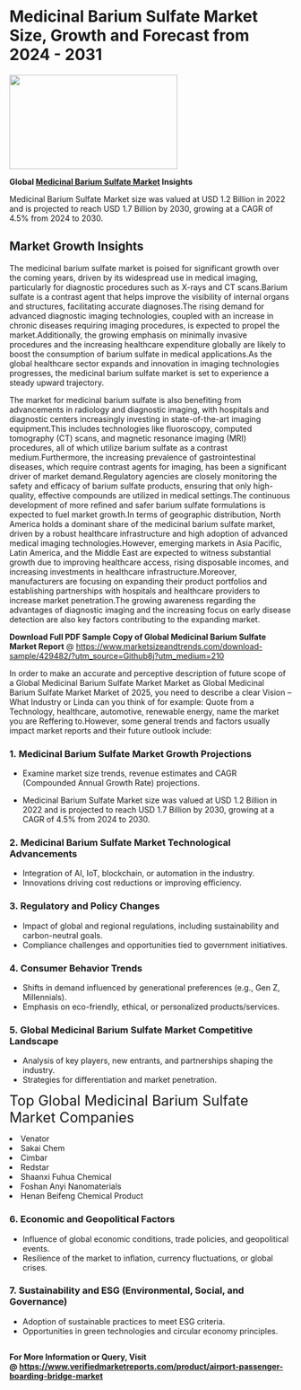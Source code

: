 <H1>Medicinal Barium Sulfate Market Size, Growth and Forecast from 2024 - 2031</H1><img class="aligncenter size-medium wp-image-584254" src="https://thirdeyenews.in/wp-content/uploads/2024/09/Global-Market-Research-300x168.jpeg" alt="" width="300" height="168" /><p><strong>Global&nbsp;<a href="https://www.marketsizeandtrends.com/download-sample/429482/?utm_source=Github8j?utm_medium=210">Medicinal Barium Sulfate Market</a> Insights</strong></p><p>Medicinal Barium Sulfate Market size was valued at USD 1.2 Billion in 2022 and is projected to reach USD 1.7 Billion by 2030, growing at a CAGR of 4.5% from 2024 to 2030.</p><p><h2>Market Growth Insights</h2> <p>The medicinal barium sulfate market is poised for significant growth over the coming years, driven by its widespread use in medical imaging, particularly for diagnostic procedures such as X-rays and CT scans.Barium sulfate is a contrast agent that helps improve the visibility of internal organs and structures, facilitating accurate diagnoses.The rising demand for advanced diagnostic imaging technologies, coupled with an increase in chronic diseases requiring imaging procedures, is expected to propel the market.Additionally, the growing emphasis on minimally invasive procedures and the increasing healthcare expenditure globally are likely to boost the consumption of barium sulfate in medical applications.As the global healthcare sector expands and innovation in imaging technologies progresses, the medicinal barium sulfate market is set to experience a steady upward trajectory.</p> <p>The market for medicinal barium sulfate is also benefiting from advancements in radiology and diagnostic imaging, with hospitals and diagnostic centers increasingly investing in state-of-the-art imaging equipment.This includes technologies like fluoroscopy, computed tomography (CT) scans, and magnetic resonance imaging (MRI) procedures, all of which utilize barium sulfate as a contrast medium.Furthermore, the increasing prevalence of gastrointestinal diseases, which require contrast agents for imaging, has been a significant driver of market demand.Regulatory agencies are closely monitoring the safety and efficacy of barium sulfate products, ensuring that only high-quality, effective compounds are utilized in medical settings.The continuous development of more refined and safer barium sulfate formulations is expected to fuel market growth.In terms of geographic distribution, North America holds a dominant share of the medicinal barium sulfate market, driven by a robust healthcare infrastructure and high adoption of advanced medical imaging technologies.However, emerging markets in Asia Pacific, Latin America, and the Middle East are expected to witness substantial growth due to improving healthcare access, rising disposable incomes, and increasing investments in healthcare infrastructure.Moreover, manufacturers are focusing on expanding their product portfolios and establishing partnerships with hospitals and healthcare providers to increase market penetration.The growing awareness regarding the advantages of diagnostic imaging and the increasing focus on early disease detection are also key factors contributing to the expanding market.<p><span class=""><strong>Download Full PDF Sample Copy of Global Medicinal Barium Sulfate Market Report</strong> @ <a href="https://www.marketsizeandtrends.com/download-sample/429482/?utm_source=Github8j?utm_medium=210" target="_blank">https://www.marketsizeandtrends.com/download-sample/429482/?utm_source=Github8j?utm_medium=210</a></span></p><p>In order to make an accurate and perceptive description of future scope of a Global&nbsp;Medicinal Barium Sulfate Market Market as Global&nbsp;Medicinal Barium Sulfate Market Market of 2025, you need to describe a clear Vision &ndash; What Industry or Linda can you think of for example: Quote from a Technology, healthcare, automotive, renewable energy, name the market you are Reffering to.However, some general trends and factors usually impact market reports and their future outlook include:</p><h3>1.&nbsp;<strong>Medicinal Barium Sulfate Market Growth Projections</strong></h3><ul><li>Examine market size trends, revenue estimates and CAGR (Compounded Annual Growth Rate) projections.</li><li><p>Medicinal Barium Sulfate Market size was valued at USD 1.2 Billion in 2022 and is projected to reach USD 1.7 Billion by 2030, growing at a CAGR of 4.5% from 2024 to 2030.</p></li></ul><h3>2.&nbsp;<strong>Medicinal Barium Sulfate Market Technological Advancements</strong></h3><ul><li>Integration of AI, IoT, blockchain, or automation in the industry.</li><li>Innovations driving cost reductions or improving efficiency.</li></ul><h3>3.&nbsp;<strong>Regulatory and Policy Changes</strong></h3><ul><li>Impact of global and regional regulations, including sustainability and carbon-neutral goals.</li><li>Compliance challenges and opportunities tied to government initiatives.</li></ul><h3>4.&nbsp;<strong>Consumer Behavior Trends</strong></h3><ul><li>Shifts in demand influenced by generational preferences (e.g., Gen Z, Millennials).</li><li>Emphasis on eco-friendly, ethical, or personalized products/services.</li></ul><h3>5.&nbsp;<strong>Global Medicinal Barium Sulfate Market Competitive Landscape</strong></h3><ul><li>Analysis of key players, new entrants, and partnerships shaping the industry.</li><li>Strategies for differentiation and market penetration.</li></ul><p data-pm-slice="1 1 []"><span style="color: inherit; font-family: inherit; font-size: 25px;">Top Global Medicinal Barium Sulfate Market Companies</span></p><div class="" data-test-id=""><p><li>Venator</li><li> Sakai Chem</li><li> Cimbar</li><li> Redstar</li><li> Shaanxi Fuhua Chemical</li><li> Foshan Anyi Nanomaterials</li><li> Henan Beifeng Chemical Product</li></p></div><h3>6.&nbsp;<strong>Economic and Geopolitical Factors</strong></h3><ul><li>Influence of global economic conditions, trade policies, and geopolitical events.</li><li>Resilience of the market to inflation, currency fluctuations, or global crises.</li></ul><h3>7.&nbsp;<strong>Sustainability and ESG (Environmental, Social, and Governance)</strong></h3><ul><li>Adoption of sustainable practices to meet ESG criteria.</li><li>Opportunities in green technologies and circular economy principles.</li></ul><h2><strong style="font-size: 14px;">For More Information or Query, Visit @&nbsp;</strong><a style="background-color: #ffffff; font-size: 14px;" href="https://www.marketsizeandtrends.com/report/medicinal-barium-sulfate-market/" target="_blank">https://www.verifiedmarketreports.com/product/airport-passenger-boarding-bridge-market</a></h2>